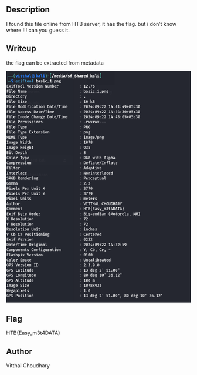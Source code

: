 ## Description
I found this file online from HTB server, it has the flag. but i don’t know where !!! can you guess it.

## Writeup
the flag can be extracted from metadata

![Image](image-1.png)

## Flag
HTB{Easy_m3t4DATA}

## Author
Vitthal Choudhary
